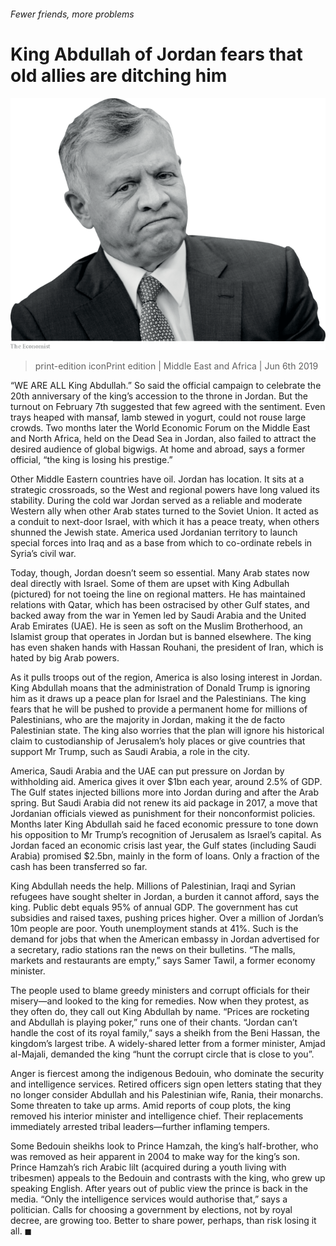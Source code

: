 ###### Fewer friends, more problems

# King Abdullah of Jordan fears that old allies are ditching him 

![image](images/20190608_map020.png) 

> print-edition iconPrint edition | Middle East and Africa | Jun 6th 2019 

“WE ARE ALL King Abdullah.” So said the official campaign to celebrate the 20th anniversary of the king’s accession to the throne in Jordan. But the turnout on February 7th suggested that few agreed with the sentiment. Even trays heaped with mansaf, lamb stewed in yogurt, could not rouse large crowds. Two months later the World Economic Forum on the Middle East and North Africa, held on the Dead Sea in Jordan, also failed to attract the desired audience of global bigwigs. At home and abroad, says a former official, “the king is losing his prestige.” 

Other Middle Eastern countries have oil. Jordan has location. It sits at a strategic crossroads, so the West and regional powers have long valued its stability. During the cold war Jordan served as a reliable and moderate Western ally when other Arab states turned to the Soviet Union. It acted as a conduit to next-door Israel, with which it has a peace treaty, when others shunned the Jewish state. America used Jordanian territory to launch special forces into Iraq and as a base from which to co-ordinate rebels in Syria’s civil war. 

Today, though, Jordan doesn’t seem so essential. Many Arab states now deal directly with Israel. Some of them are upset with King Adbullah (pictured) for not toeing the line on regional matters. He has maintained relations with Qatar, which has been ostracised by other Gulf states, and backed away from the war in Yemen led by Saudi Arabia and the United Arab Emirates (UAE). He is seen as soft on the Muslim Brotherhood, an Islamist group that operates in Jordan but is banned elsewhere. The king has even shaken hands with Hassan Rouhani, the president of Iran, which is hated by big Arab powers. 

As it pulls troops out of the region, America is also losing interest in Jordan. King Abdullah moans that the administration of Donald Trump is ignoring him as it draws up a peace plan for Israel and the Palestinians. The king fears that he will be pushed to provide a permanent home for millions of Palestinians, who are the majority in Jordan, making it the de facto Palestinian state. The king also worries that the plan will ignore his historical claim to custodianship of Jerusalem’s holy places or give countries that support Mr Trump, such as Saudi Arabia, a role in the city. 

America, Saudi Arabia and the UAE can put pressure on Jordan by withholding aid. America gives it over $1bn each year, around 2.5% of GDP. The Gulf states injected billions more into Jordan during and after the Arab spring. But Saudi Arabia did not renew its aid package in 2017, a move that Jordanian officials viewed as punishment for their nonconformist policies. Months later King Abdullah said he faced economic pressure to tone down his opposition to Mr Trump’s recognition of Jerusalem as Israel’s capital. As Jordan faced an economic crisis last year, the Gulf states (including Saudi Arabia) promised $2.5bn, mainly in the form of loans. Only a fraction of the cash has been transferred so far. 

King Abdullah needs the help. Millions of Palestinian, Iraqi and Syrian refugees have sought shelter in Jordan, a burden it cannot afford, says the king. Public debt equals 95% of annual GDP. The government has cut subsidies and raised taxes, pushing prices higher. Over a million of Jordan’s 10m people are poor. Youth unemployment stands at 41%. Such is the demand for jobs that when the American embassy in Jordan advertised for a secretary, radio stations ran the news on their bulletins. “The malls, markets and restaurants are empty,” says Samer Tawil, a former economy minister. 

The people used to blame greedy ministers and corrupt officials for their misery—and looked to the king for remedies. Now when they protest, as they often do, they call out King Abdullah by name. “Prices are rocketing and Abdullah is playing poker,” runs one of their chants. “Jordan can’t handle the cost of its royal family,” says a sheikh from the Beni Hassan, the kingdom’s largest tribe. A widely-shared letter from a former minister, Amjad al-Majali, demanded the king “hunt the corrupt circle that is close to you”. 

Anger is fiercest among the indigenous Bedouin, who dominate the security and intelligence services. Retired officers sign open letters stating that they no longer consider Abdullah and his Palestinian wife, Rania, their monarchs. Some threaten to take up arms. Amid reports of coup plots, the king removed his interior minister and intelligence chief. Their replacements immediately arrested tribal leaders—further inflaming tempers. 

Some Bedouin sheikhs look to Prince Hamzah, the king’s half-brother, who was removed as heir apparent in 2004 to make way for the king’s son. Prince Hamzah’s rich Arabic lilt (acquired during a youth living with tribesmen) appeals to the Bedouin and contrasts with the king, who grew up speaking English. After years out of public view the prince is back in the media. “Only the intelligence services would authorise that,” says a politician. Calls for choosing a government by elections, not by royal decree, are growing too. Better to share power, perhaps, than risk losing it all. ◼ 

